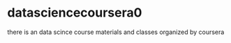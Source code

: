 datasciencecoursera0
====================

there is an data scince course materials and classes organized by coursera
